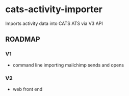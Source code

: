 # cats-activity-importer
Imports activity data into CATS ATS via V3 API

## ROADMAP

### V1
- command line importing mailchimp sends and opens

### V2
- web front end
